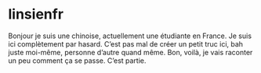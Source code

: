# linsienfr
Bonjour je suis une chinoise, actuellement une étudiante en France. Je suis ici complètement par hasard. C’est pas mal de créer un petit truc ici, bah juste moi-même, personne d’autre quand même. Bon, voilà, je vais raconter un peu comment ça  se passe. C’est partie.
